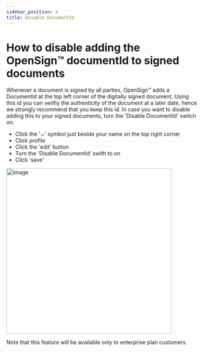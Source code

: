 ```yaml
---
sidebar_position: 4
title: Disable DocumentId
---
```


# How to disable adding the OpenSign™ documentId to signed documents
Whenever a document is signed by all parties, OpenSign™ adds a DocumentId at the top left corner of the digitally signed document.
Using this id you can verifiy the authenticity of the document at a later date, hence we strongly recommend that you keep this id.
In case you want to disable adding this to your signed documents, turn the 'Disable DocumentId' switch on.

- Click the '⌄' symbol just beside your name on the top right corner
- Click profile
- Click the 'edit' button
- Turn the 'Disable DocumentId' swith to on
- Click 'save'

<img width="436" alt="image" src="https://github.com/OpenSignLabs/OpenSign/assets/5486116/ee4433c7-1af7-4b74-800d-500060c0642d"></img>

Note that this feature will be available only to enterprise plan customers.
